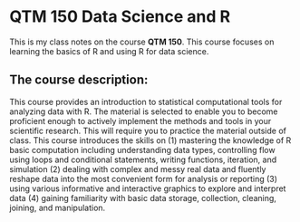 # QTM 150 Data Science and R
This is my class notes on the course **QTM 150**. This course focuses on learning the basics of R and using R for data science. 

## The course description: 
This course provides an introduction to statistical computational tools for analyzing data with R. The material is selected to enable you to become proficient enough to actively implement the methods and tools in your scientific research. This will require you to practice the material outside of class. This course introduces the skills on (1) mastering the knowledge of R basic computation including understanding data types, controlling flow using loops and conditional statements, writing functions, iteration, and simulation (2) dealing with complex and messy real data and fluently reshape data into the most convenient form for analysis or reporting (3) using various informative and interactive graphics to explore and interpret data (4) gaining familiarity with basic data storage, collection, cleaning, joining, and manipulation.
